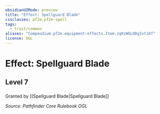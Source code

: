```yaml
---
obsidianUIMode: preview
title: "Effect: Spellguard Blade"
cssclasses: pf2e,pf2e-spell
tags:
  - trait/common
aliases: "Compendium.pf2e.equipment-effects.Item.zqKzWGLODgIvtiKf"
license: OGL
---
```

# Effect: Spellguard Blade
## Level 7
### 






Granted by [[Spellguard Blade|Spellguard Blade]]

*Source: Pathfinder Core Rulebook*
*OGL*